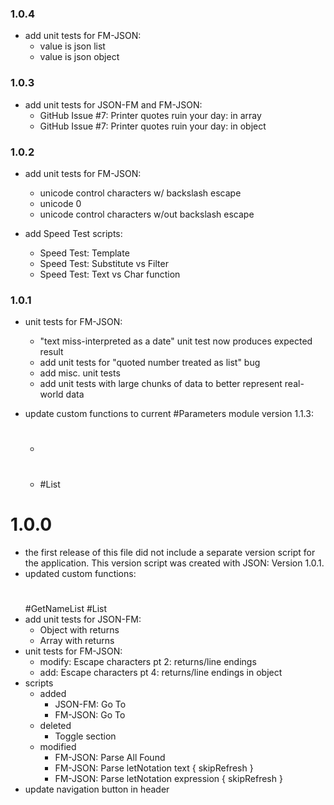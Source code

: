 ### 1.0.4 ###

- add unit tests for FM-JSON:
	- value is json list
	- value is json object


### 1.0.3 ###

- add unit tests for JSON-FM and FM-JSON:
	- GitHub Issue #7: Printer quotes ruin your day: in array
	- GitHub Issue #7: Printer quotes ruin your day: in object


### 1.0.2 ###

- add unit tests for FM-JSON:
	- unicode control characters w/ backslash escape
	- unicode 0
	- unicode control characters w/out backslash escape

- add Speed Test scripts:
	- Speed Test: Template
	- Speed Test: Substitute vs Filter
	- Speed Test: Text vs Char function


### 1.0.1 ###

- unit tests for FM-JSON:
	- "text miss-interpreted as a date" unit test now produces expected result
	- add unit tests for "quoted number treated as list" bug
	- add misc. unit tests
	- add unit tests with large chunks of data to better represent real-world data

- update custom functions to current #Parameters module version 1.1.3:
	- #
	- #List


# 1.0.0 #

- the first release of this file did not include a separate version script for the application. This version script was created with JSON: Version 1.0.1.
- updated custom functions:
	#
	#GetNameList
	#List
- add unit tests for JSON-FM:
	- Object with returns
	- Array with returns
- unit tests for FM-JSON:
	- modify: Escape characters pt 2: returns/line endings
	- add: Escape characters pt 4: returns/line endings in object
- scripts
	- added
		- JSON-FM: Go To
		- FM-JSON: Go To
	- deleted
		- Toggle section
	- modified
		- FM-JSON: Parse All Found
		- FM-JSON: Parse letNotation text { skipRefresh }
		- FM-JSON: Parse letNotation expression { skipRefresh }
- update navigation button in header